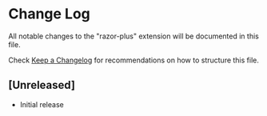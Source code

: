 # Change Log
All notable changes to the "razor-plus" extension will be documented in this file.

Check [Keep a Changelog](http://keepachangelog.com/) for recommendations on how to structure this file.

## [Unreleased]
- Initial release